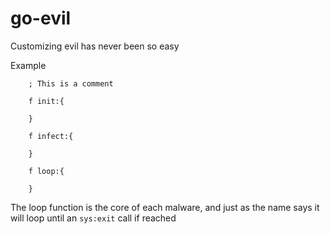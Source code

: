 # go-evil
Customizing evil has never been so easy


Example
```
    ; This is a comment

    f init:{

    }

    f infect:{

    }

    f loop:{

    }
```

The loop function is the core of each malware, and just as the name says it will loop until an `sys:exit` call if reached